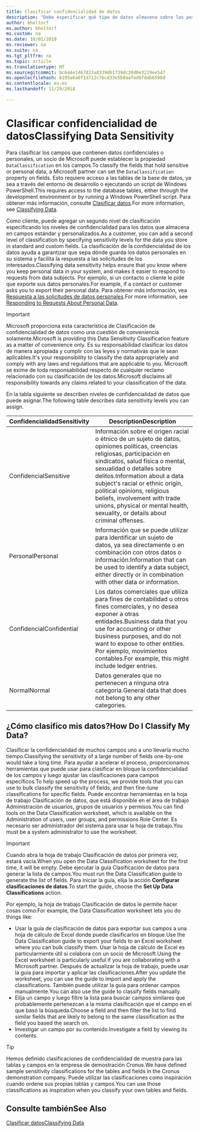 ```yaml
---
title: Clasificar confidencialidad de datos
description: "Debe especificar qué tipo de datos almacena sobre las personas para que pueda responder a las solicitudes de los asuntos de datos."
author: bholtorf
ms.author: bholtorf
ms.custom: na
ms.date: 10/01/2018
ms.reviewer: na
ms.suite: na
ms.tgt_pltfrm: na
ms.topic: article
ms.translationtype: HT
ms.sourcegitcommit: bc644e1467823a8339d61739dc30d0e3229ee547
ms.openlocfilehash: 6195a6a6f1d712c7bcd33e5b8aafed6fddb6598d
ms.contentlocale: es-es
ms.lasthandoff: 11/29/2018

---
```


# <a name="classifying-data-sensitivity"></a><span data-ttu-id="5003f-103">Clasificar confidencialidad de datos</span><span class="sxs-lookup"><span data-stu-id="5003f-103">Classifying Data Sensitivity</span></span>
<span data-ttu-id="5003f-104">Para clasificar los campos que contienen datos confidenciales o personales, un socio de Microsoft puede establecer la propiedad ```DataClassification``` en los campos.</span><span class="sxs-lookup"><span data-stu-id="5003f-104">To classify the fields that hold sensitive or personal data, a Microsoft partner can set the ```DataClassification``` property on fields.</span></span> <span data-ttu-id="5003f-105">Esto requiere acceso a las tablas de la base de datos, ya sea a través del entorno de desarrollo o ejecutando un script de Windows PowerShell.</span><span class="sxs-lookup"><span data-stu-id="5003f-105">This requires access to the database tables, either through the development environment or by running a Windows PowerShell script.</span></span> <span data-ttu-id="5003f-106">Para obtener más información, consulte [Clasificar datos](https://docs.microsoft.com/en-us/dynamics-nav/classifying-data).</span><span class="sxs-lookup"><span data-stu-id="5003f-106">For more information, see [Classifying Data](https://docs.microsoft.com/en-us/dynamics-nav/classifying-data).</span></span>  

<span data-ttu-id="5003f-107">Como cliente, puede agregar un segundo nivel de clasificación especificando los niveles de confidencialidad para los datos que almacena en campos estándar y personalizados.</span><span class="sxs-lookup"><span data-stu-id="5003f-107">As a customer, you can add a second level of classification by specifying sensitivity levels for the data you store in standard and custom fields.</span></span> <span data-ttu-id="5003f-108">La clasificación de la confidencialidad de los datos ayuda a garantizar que sepa dónde guarda los datos personales en su sistema y facilita la respuesta a las solicitudes de los interesados.</span><span class="sxs-lookup"><span data-stu-id="5003f-108">Classifying data sensitivity helps ensure that you know where you keep personal data in your system, and makes it easier to respond to requests from data subjects.</span></span> <span data-ttu-id="5003f-109">Por ejemplo, si un contacto o cliente le pide que exporte sus datos personales.</span><span class="sxs-lookup"><span data-stu-id="5003f-109">For example, if a contact or customer asks you to export their personal data.</span></span> <span data-ttu-id="5003f-110">Para obtener más información, vea [Respuesta a las solicitudes de datos personales](admin-responding-to-requests-about-personal-data.md).</span><span class="sxs-lookup"><span data-stu-id="5003f-110">For more information, see [Responding to Requests About Personal Data](admin-responding-to-requests-about-personal-data.md).</span></span>

> [!Important]
> <span data-ttu-id="5003f-111">Microsoft proporciona esta característica de Clasificación de confidencialidad de datos como una cuestión de conveniencia solamente.</span><span class="sxs-lookup"><span data-stu-id="5003f-111">Microsoft is providing this Data Sensitivity Classification feature as a matter of convenience only.</span></span> <span data-ttu-id="5003f-112">Es su responsabilidad clasificar los datos de manera apropiada y cumplir con las leyes y normativas que le sean aplicables.</span><span class="sxs-lookup"><span data-stu-id="5003f-112">It's your responsibility to classify the data appropriately and comply with any laws and regulations that are applicable to you.</span></span> <span data-ttu-id="5003f-113">Microsoft se exime de toda responsabilidad respecto de cualquier reclamo relacionado con su clasificación de los datos.</span><span class="sxs-lookup"><span data-stu-id="5003f-113">Microsoft disclaims all responsibility towards any claims related to your classification of the data.</span></span>  

<span data-ttu-id="5003f-114">En la tabla siguiente se describen niveles de confidencialidad de datos que puede asignar.</span><span class="sxs-lookup"><span data-stu-id="5003f-114">The following table describes data sensitivity levels you can assign.</span></span>

|<span data-ttu-id="5003f-115">Confidencialidad</span><span class="sxs-lookup"><span data-stu-id="5003f-115">Sensitivity</span></span>|<span data-ttu-id="5003f-116">Description</span><span class="sxs-lookup"><span data-stu-id="5003f-116">Description</span></span>|
|----|----|
|<span data-ttu-id="5003f-117">Confidencial</span><span class="sxs-lookup"><span data-stu-id="5003f-117">Sensitive</span></span> | <span data-ttu-id="5003f-118">Información sobre el origen racial o étnico de un sujeto de datos, opiniones políticas, creencias religiosas, participación en sindicatos, salud física o mental, sexualidad o detalles sobre delitos.</span><span class="sxs-lookup"><span data-stu-id="5003f-118">Information about a data subject's racial or ethnic origin, political opinions, religious beliefs, involvement with trade unions, physical or mental health, sexuality, or details about criminal offenses.</span></span> |
|<span data-ttu-id="5003f-119">Personal</span><span class="sxs-lookup"><span data-stu-id="5003f-119">Personal</span></span> | <span data-ttu-id="5003f-120">Información que se puede utilizar para identificar un sujeto de datos, ya sea directamente o en combinación con otros datos o información.</span><span class="sxs-lookup"><span data-stu-id="5003f-120">Information that can be used to identify a data subject, either directly or in combination with other data or information.</span></span>|
|<span data-ttu-id="5003f-121">Confidencial</span><span class="sxs-lookup"><span data-stu-id="5003f-121">Confidential</span></span> | <span data-ttu-id="5003f-122">Los datos comerciales que utiliza para fines de contabilidad u otros fines comerciales, y no desea exponer a otras entidades.</span><span class="sxs-lookup"><span data-stu-id="5003f-122">Business data that you use for accounting or other business purposes, and do not want to expose to other entities.</span></span> <span data-ttu-id="5003f-123">Por ejemplo, movimientos contables.</span><span class="sxs-lookup"><span data-stu-id="5003f-123">For example, this might include ledger entries.</span></span>|
|<span data-ttu-id="5003f-124">Normal</span><span class="sxs-lookup"><span data-stu-id="5003f-124">Normal</span></span> | <span data-ttu-id="5003f-125">Datos generales que no pertenecen a ninguna otra categoría.</span><span class="sxs-lookup"><span data-stu-id="5003f-125">General data that does not belong to any other categories.</span></span>|

## <a name="how-do-i-classify-my-data"></a><span data-ttu-id="5003f-126">¿Cómo clasifico mis datos?</span><span class="sxs-lookup"><span data-stu-id="5003f-126">How Do I Classify My Data?</span></span>
<span data-ttu-id="5003f-127">Clasificar la confidencialidad de muchos campos uno a uno llevaría mucho tiempo.</span><span class="sxs-lookup"><span data-stu-id="5003f-127">Classifying the sensitivity of a large number of fields one-by-one would take a long time.</span></span> <span data-ttu-id="5003f-128">Para ayudar a acelerar el proceso, proporcionamos herramientas que puede usar para clasificar en bloque la confidencialidad de los campos y luego ajustar las clasificaciones para campos específicos.</span><span class="sxs-lookup"><span data-stu-id="5003f-128">To help speed up the process, we provide tools that you can use to bulk classify the sensitivity of fields, and then fine-tune classifications for specific fields.</span></span> <span data-ttu-id="5003f-129">Puede encontrar herramientas en la hoja de trabajo Clasificación de datos, que está disponible en el área de trabajo Administración de usuarios, grupos de usuarios y permisos.</span><span class="sxs-lookup"><span data-stu-id="5003f-129">You can find tools on the Data Classification worksheet, which is available on the Administration of users, user groups, and permissions Role Center.</span></span> <span data-ttu-id="5003f-130">Es necesario ser administrador del sistema para usar la hoja de trabajo.</span><span class="sxs-lookup"><span data-stu-id="5003f-130">You must be a system administrator to use the worksheet.</span></span>

> [!Important]
> <span data-ttu-id="5003f-131">Cuando abra la hoja de trabajo Clasificación de datos por primera vez, estará vacía.</span><span class="sxs-lookup"><span data-stu-id="5003f-131">When you open the Data Classification worksheet for the first time, it will be empty.</span></span> <span data-ttu-id="5003f-132">Debe ejecutar la guía Clasificación de datos para generar la lista de campos.</span><span class="sxs-lookup"><span data-stu-id="5003f-132">You must run the Data Classification guide to generate the list of fields.</span></span> <span data-ttu-id="5003f-133">Para iniciar la guía, elija la acción **Configurar clasificaciones de datos**.</span><span class="sxs-lookup"><span data-stu-id="5003f-133">To start the guide, choose the **Set Up Data Classifications** action.</span></span>

<span data-ttu-id="5003f-134">Por ejemplo, la hoja de trabajo Clasificación de datos le permite hacer cosas como:</span><span class="sxs-lookup"><span data-stu-id="5003f-134">For example, the Data Classification worksheet lets you do things like:</span></span>  

* <span data-ttu-id="5003f-135">Usar la guía de clasificación de datos para exportar sus campos a una hoja de cálculo de Excel donde puede clasificarlos en bloque.</span><span class="sxs-lookup"><span data-stu-id="5003f-135">Use the Data Classification guide to export your fields to an Excel worksheet where you can bulk classify them.</span></span> <span data-ttu-id="5003f-136">Usar la hoja de cálculo de Excel es particularmente útil si colabora con un socio de Microsoft.</span><span class="sxs-lookup"><span data-stu-id="5003f-136">Using the Excel worksheet is particularly useful if you are collaborating with a Microsoft partner.</span></span> <span data-ttu-id="5003f-137">Después de actualizar la hoja de trabajo, puede usar la guía para importar y aplicar las clasificaciones.</span><span class="sxs-lookup"><span data-stu-id="5003f-137">After you update the worksheet, you can use the guide to import and apply the classifications.</span></span> <span data-ttu-id="5003f-138">También puede utilizar la guía para ordenar campos manualmente.</span><span class="sxs-lookup"><span data-stu-id="5003f-138">You can also use the guide to classify fields manually.</span></span>  
* <span data-ttu-id="5003f-139">Elija un campo y luego filtre la lista para buscar campos similares que probablemente pertenezcan a la misma clasificación que el campo en el que basó la búsqueda.</span><span class="sxs-lookup"><span data-stu-id="5003f-139">Choose a field and then filter the list to find similar fields that are likely to belong to the same classification as the field you based the search on.</span></span>  
* <span data-ttu-id="5003f-140">Investigar un campo por su contenido.</span><span class="sxs-lookup"><span data-stu-id="5003f-140">Investigate a field by viewing its contents.</span></span>  

> [!Tip]
> <span data-ttu-id="5003f-141">Hemos definido clasificaciones de confidencialidad de muestra para las tablas y campos en la empresa de demostración Cronus.</span><span class="sxs-lookup"><span data-stu-id="5003f-141">We have defined sample sensitivity classifications for the tables and fields in the Cronus demonstration company.</span></span> <span data-ttu-id="5003f-142">Puede utilizar las clasificaciones como inspiración cuando ordene sus propias tablas y campos.</span><span class="sxs-lookup"><span data-stu-id="5003f-142">You can use those classifications as inspiration when you classify your own tables and fields.</span></span>

## <a name="see-also"></a><span data-ttu-id="5003f-143">Consulte también</span><span class="sxs-lookup"><span data-stu-id="5003f-143">See Also</span></span>
[<span data-ttu-id="5003f-144">Clasificar datos</span><span class="sxs-lookup"><span data-stu-id="5003f-144">Classifying Data</span></span>](https://docs.microsoft.com/en-us/dynamics-nav/classifying-data)  

